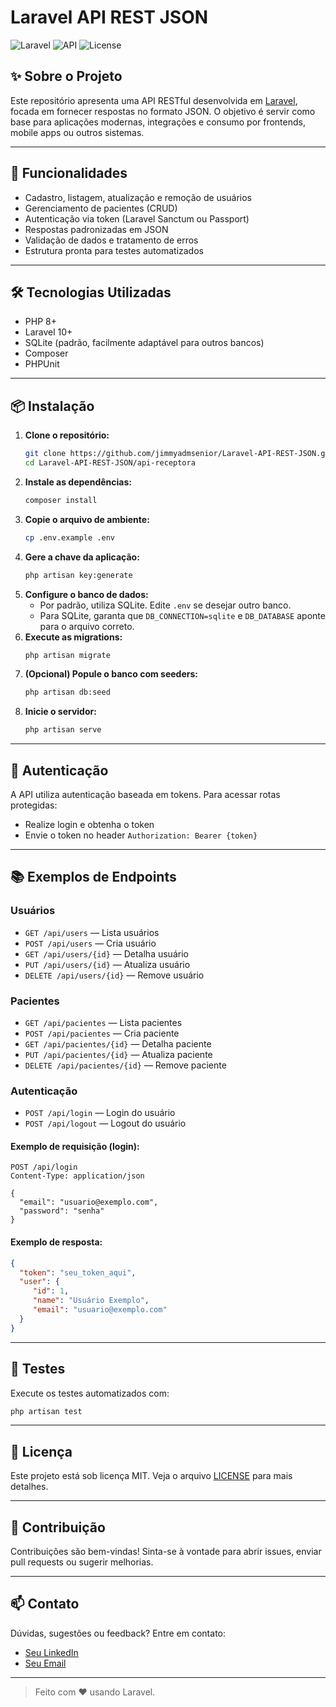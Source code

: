 # Laravel API REST JSON

![Laravel](https://img.shields.io/badge/Laravel-Framework-red?style=flat-square&logo=laravel)
![API](https://img.shields.io/badge/API-REST-blue?style=flat-square)
![License](https://img.shields.io/badge/license-MIT-green?style=flat-square)

## ✨ Sobre o Projeto

Este repositório apresenta uma API RESTful desenvolvida em [Laravel](https://laravel.com/), focada em fornecer respostas no formato JSON. O objetivo é servir como base para aplicações modernas, integrações e consumo por frontends, mobile apps ou outros sistemas.

---

## 🚀 Funcionalidades
- Cadastro, listagem, atualização e remoção de usuários
- Gerenciamento de pacientes (CRUD)
- Autenticação via token (Laravel Sanctum ou Passport)
- Respostas padronizadas em JSON
- Validação de dados e tratamento de erros
- Estrutura pronta para testes automatizados

---

## 🛠️ Tecnologias Utilizadas
- PHP 8+
- Laravel 10+
- SQLite (padrão, facilmente adaptável para outros bancos)
- Composer
- PHPUnit

---

## 📦 Instalação

1. **Clone o repositório:**
	```bash
	git clone https://github.com/jimmyadmsenior/Laravel-API-REST-JSON.git
	cd Laravel-API-REST-JSON/api-receptora
	```
2. **Instale as dependências:**
	```bash
	composer install
	```
3. **Copie o arquivo de ambiente:**
	```bash
	cp .env.example .env
	```
4. **Gere a chave da aplicação:**
	```bash
	php artisan key:generate
	```
5. **Configure o banco de dados:**
	- Por padrão, utiliza SQLite. Edite `.env` se desejar outro banco.
	- Para SQLite, garanta que `DB_CONNECTION=sqlite` e `DB_DATABASE` aponte para o arquivo correto.
6. **Execute as migrations:**
	```bash
	php artisan migrate
	```
7. **(Opcional) Popule o banco com seeders:**
	```bash
	php artisan db:seed
	```
8. **Inicie o servidor:**
	```bash
	php artisan serve
	```

---

## 🔐 Autenticação

A API utiliza autenticação baseada em tokens. Para acessar rotas protegidas:
- Realize login e obtenha o token
- Envie o token no header `Authorization: Bearer {token}`

---

## 📚 Exemplos de Endpoints

### Usuários
- `GET /api/users` — Lista usuários
- `POST /api/users` — Cria usuário
- `GET /api/users/{id}` — Detalha usuário
- `PUT /api/users/{id}` — Atualiza usuário
- `DELETE /api/users/{id}` — Remove usuário

### Pacientes
- `GET /api/pacientes` — Lista pacientes
- `POST /api/pacientes` — Cria paciente
- `GET /api/pacientes/{id}` — Detalha paciente
- `PUT /api/pacientes/{id}` — Atualiza paciente
- `DELETE /api/pacientes/{id}` — Remove paciente

### Autenticação
- `POST /api/login` — Login do usuário
- `POST /api/logout` — Logout do usuário

#### Exemplo de requisição (login):
```http
POST /api/login
Content-Type: application/json

{
  "email": "usuario@exemplo.com",
  "password": "senha"
}
```

#### Exemplo de resposta:
```json
{
  "token": "seu_token_aqui",
  "user": {
	 "id": 1,
	 "name": "Usuário Exemplo",
	 "email": "usuario@exemplo.com"
  }
}
```

---

## 🧪 Testes

Execute os testes automatizados com:
```bash
php artisan test
```

---

## 📄 Licença

Este projeto está sob licença MIT. Veja o arquivo [LICENSE](LICENSE) para mais detalhes.

---

## 🤝 Contribuição

Contribuições são bem-vindas! Sinta-se à vontade para abrir issues, enviar pull requests ou sugerir melhorias.

---

## 📫 Contato

Dúvidas, sugestões ou feedback? Entre em contato:
- [Seu LinkedIn](https://www.linkedin.com/in/seu-perfil)
- [Seu Email](mailto:seu@email.com)

---

> Feito com ❤️ usando Laravel.

